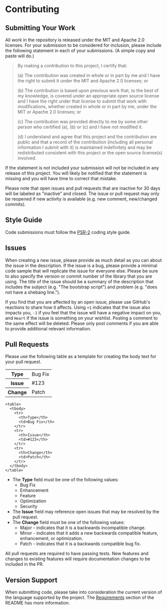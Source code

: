 Contributing
============

Submitting Your Work
--------------------

All work in the repository is released under the MIT and Apache 2.0 licenses. For your submission to be considered for inclusion, please include the following statement in each of your submissions. (A simple copy and paste will do.)

> By making a contribution to this project, I certify that:
>
> (a) The contribution was created in whole or in part by me and I have the right to submit it under the MIT and Apache 2.0 licenses; or
>
> (b) The contribution is based upon previous work that, to the best of my knowledge, is covered under an appropriate open source license and I have the right under that license to submit that work with modifications, whether created in whole or in part by me, under the MIT or Apache 2.0 licenses; or
>
> (c) The contribution was provided directly to me by some other person who certified (a), (b) or (c) and I have not modified it.
>
> (d) I understand and agree that this project and the contribution are public and that a record of the contribution (including all personal information I submit with it) is maintained indefinitely and may be redistributed consistent with this project or the open source license(s) involved.

If the statement is not included your submission will not be included in any release of this project. You will likely be notified that the statement is missing and you will have time to correct that mistake.

Please note that open issues and pull requests that are inactive for 30 days will be labeled as "inactive" and closed. The issue or pull request may only be reopened if new activity is available (e.g. new comment, new/changed commits).

Style Guide
-----------

Code submissions must follow the [PSR-2][] coding style guide.

[PSR-2]: http://www.php-fig.org/psr/psr-2/

Issues
------

When creating a new issue, please provide as much detail as you can about the issue in the description. If the issue is a bug, please provide a minimal code sample that will replicate the issue for everyone else. Please be sure to also specify the version or commit number of the library that you are using. The title of the issue should be a summary of the description that includes the subject (e.g. "The bootstrap script") and problem (e.g. "does not have a shebang line.").

If you find that you are affected by an open issue, please use GitHub's reactions to share how it affects. Using `+1` indicates that the issue also impacts you, `-1` if you feel that the issue will have a negative impact on you, and `Heart` if the issue is something on your wishlist. Posting a comment to the same effect will be deleted. Please only post comments if you are able to provide additional relevant information.

Pull Requests
-------------

Please use the following table as a template for creating the body text for your pull request.

<table>
  <tbody>
    <tr>
      <th>Type</th>
      <td>Bug Fix</th>
    </tr>
    <tr>
      <th>Issue</th>
      <td>#123</th>
    </tr>
    <tr>
      <th>Change</th>
      <td>Patch</th>
    </tr>
  </tbody>
</table>

    <table>
      <tbody>
        <tr>
          <th>Type</th>
          <td>Bug Fix</th>
        </tr>
        <tr>
          <th>Issue</th>
          <td>#123</th>
        </tr>
        <tr>
          <th>Change</th>
          <td>Patch</th>
        </tr>
      </tbody>
    </table>

- The **Type** field must be one of the following values:
    - Bug Fix
    - Enhancement
    - Feature
    - Optimization
    - Security
- The **Issue** field may reference open issues that may be resolved by the pull request.
- The **Change** field must be one of the following values:
    - Major - indicates that it is a backwards incompatible change.
    - Minor - indicates that it adds a new backwards compatible feature, enhancement, or optimization.
    - Patch - indicates that it is a backwards compatible bug fix.


All pull requests are required to have passing tests. New features and changes to existing features will require documentation changes to be included in the PR.

Version Support
---------------

When submitting code, please take into consideration the current version of the language supported by the project. The [Requirements][] section of the README has more information.

[Requirements]: README.md#requirements